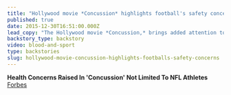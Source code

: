 ```yaml
---
title: "Hollywood movie *Concussion* highlights football's safety concerns"
published: true
date: 2015-12-30T16:51:00.000Z
lead_copy: "The Hollywood movie *Concussion,* brings added attention to football and the longterm effects of concussions. Will these safety issues push football to the sidelines, like boxing? Watch *Blood and Sport.*"
backstory_type: backstory
video: blood-and-sport
type: backstories
slug: hollywood-movie-concussion-highlights-footballs-safety-concerns
---
```


**Health Concerns Raised In 'Concussion' Not Limited To NFL Athletes**
[Forbes](http://www.forbes.com/sites/emilymullin/2015/12/29/health-concerns-raised-in-concussion-not-limited-to-nfl-athletes/)

